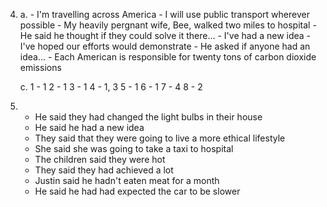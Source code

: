 4.
    a.
        - I'm travelling across America
        - I will use public transport wherever possible
        - My heavily pergnant wife, Bee, walked two miles to hospital
        - He said he thought if they could solve it there...
        - I've had a new idea
        - I've hoped our efforts would demonstrate
        - He asked if anyone had an idea...
        - Each American is responsible for twenty tons of carbon dioxide emissions

    c.
        1 - 1
        2 - 1
        3 - 1
        4 - 1, 3
        5 - 1
        6 - 1
        7 - 4
        8 - 2

5.
    - He said they had changed the light bulbs in their house
    - He said he had a new idea
    - They said that they were going to live a more ethical lifestyle
    - She said she was going to take a taxi to hospital
    - The children said they were hot
    - They said they had achieved a lot
    - Justin said he hadn't eaten meat for a month
    - He said he had had expected the car to be slower